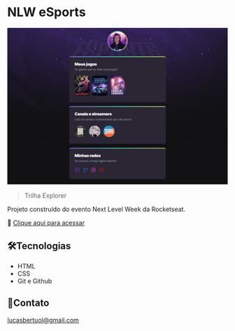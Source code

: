 # NLW eSports 

![preview](./.github/preview.png)

> Trilha Explorer

Projeto construído do 
evento Next Level Week
da Rocketseat.

🔗 [Clique aqui para acessar](https://lucasbertuol.github.io/nlw-esports-lucas-bertuol)


## 🛠️Tecnologias

- HTML
- CSS
- Git e Github


## 📧Contato

lucasbertuol@gmail.com


